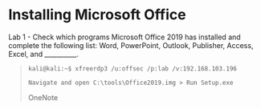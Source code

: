 # Installing Microsoft Office

Lab 1 - Check which programs Microsoft Office 2019 has installed and complete the following list: Word, PowerPoint, Outlook, Publisher, Access, Excel, and __________.
>``` shell
>kali@kali:~$ xfreerdp3 /u:offsec /p:lab /v:192.168.103.196
>
>Navigate and open C:\tools\Office2019.img > Run Setup.exe
>```
>OneNote
